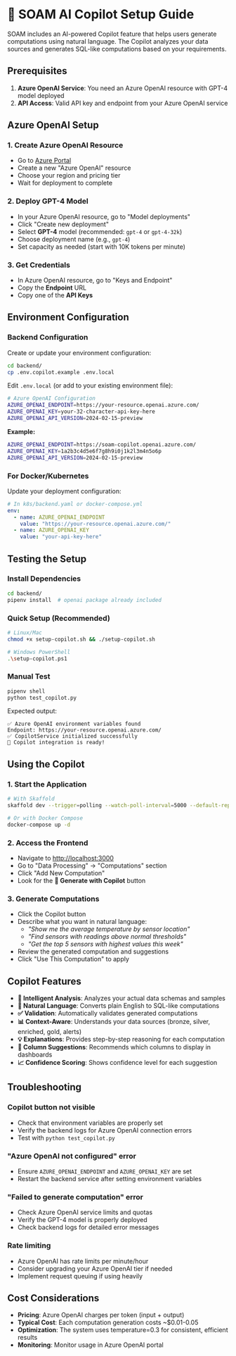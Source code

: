 # 🤖 SOAM AI Copilot Setup Guide

SOAM includes an AI-powered Copilot feature that helps users generate computations using natural language. The Copilot analyzes your data sources and generates SQL-like computations based on your requirements.

## Prerequisites

1. **Azure OpenAI Service**: You need an Azure OpenAI resource with GPT-4 model deployed
2. **API Access**: Valid API key and endpoint from your Azure OpenAI service

## Azure OpenAI Setup

### 1. Create Azure OpenAI Resource

- Go to [Azure Portal](https://portal.azure.com)
- Create a new "Azure OpenAI" resource
- Choose your region and pricing tier
- Wait for deployment to complete

### 2. Deploy GPT-4 Model

- In your Azure OpenAI resource, go to "Model deployments"
- Click "Create new deployment"
- Select **GPT-4** model (recommended: `gpt-4` or `gpt-4-32k`)
- Choose deployment name (e.g., `gpt-4`)
- Set capacity as needed (start with 10K tokens per minute)

### 3. Get Credentials

- In Azure OpenAI resource, go to "Keys and Endpoint"
- Copy the **Endpoint** URL
- Copy one of the **API Keys**

## Environment Configuration

### Backend Configuration

Create or update your environment configuration:
```bash
cd backend/
cp .env.copilot.example .env.local
```

Edit `.env.local` (or add to your existing environment file):
```bash
# Azure OpenAI Configuration
AZURE_OPENAI_ENDPOINT=https://your-resource.openai.azure.com/
AZURE_OPENAI_KEY=your-32-character-api-key-here
AZURE_OPENAI_API_VERSION=2024-02-15-preview
```

**Example:**
```bash
AZURE_OPENAI_ENDPOINT=https://soam-copilot.openai.azure.com/
AZURE_OPENAI_KEY=1a2b3c4d5e6f7g8h9i0j1k2l3m4n5o6p
AZURE_OPENAI_API_VERSION=2024-02-15-preview
```

### For Docker/Kubernetes

Update your deployment configuration:
```yaml
# In k8s/backend.yaml or docker-compose.yml
env:
  - name: AZURE_OPENAI_ENDPOINT
    value: "https://your-resource.openai.azure.com/"
  - name: AZURE_OPENAI_KEY
    value: "your-api-key-here"
```

## Testing the Setup

### Install Dependencies
```bash
cd backend/
pipenv install  # openai package already included
```

### Quick Setup (Recommended)
```bash
# Linux/Mac
chmod +x setup-copilot.sh && ./setup-copilot.sh

# Windows PowerShell
.\setup-copilot.ps1
```

### Manual Test
```bash
pipenv shell
python test_copilot.py
```

Expected output:
```
✅ Azure OpenAI environment variables found
Endpoint: https://your-resource.openai.azure.com/
✅ CopilotService initialized successfully
🤖 Copilot integration is ready!
```

## Using the Copilot

### 1. Start the Application
```bash
# With Skaffold
skaffold dev --trigger=polling --watch-poll-interval=5000 --default-repo=localhost:5000/soam

# Or with Docker Compose
docker-compose up -d
```

### 2. Access the Frontend
- Navigate to [http://localhost:3000](http://localhost:3000)
- Go to "Data Processing" → "Computations" section
- Click "Add New Computation"
- Look for the **🤖 Generate with Copilot** button

### 3. Generate Computations
- Click the Copilot button
- Describe what you want in natural language:
  - *"Show me the average temperature by sensor location"*
  - *"Find sensors with readings above normal thresholds"*
  - *"Get the top 5 sensors with highest values this week"*
- Review the generated computation and suggestions
- Click "Use This Computation" to apply

## Copilot Features

- **🧠 Intelligent Analysis**: Analyzes your actual data schemas and samples
- **📝 Natural Language**: Converts plain English to SQL-like computations
- **✅ Validation**: Automatically validates generated computations
- **📊 Context-Aware**: Understands your data sources (bronze, silver, enriched, gold, alerts)
- **💡 Explanations**: Provides step-by-step reasoning for each computation
- **🎯 Column Suggestions**: Recommends which columns to display in dashboards
- **📈 Confidence Scoring**: Shows confidence level for each suggestion

## Troubleshooting

### Copilot button not visible
- Check that environment variables are properly set
- Verify the backend logs for Azure OpenAI connection errors
- Test with `python test_copilot.py`

### "Azure OpenAI not configured" error
- Ensure `AZURE_OPENAI_ENDPOINT` and `AZURE_OPENAI_KEY` are set
- Restart the backend service after setting environment variables

### "Failed to generate computation" error
- Check Azure OpenAI service limits and quotas
- Verify the GPT-4 model is properly deployed
- Check backend logs for detailed error messages

### Rate limiting
- Azure OpenAI has rate limits per minute/hour
- Consider upgrading your Azure OpenAI tier if needed
- Implement request queuing if using heavily

## Cost Considerations

- **Pricing**: Azure OpenAI charges per token (input + output)
- **Typical Cost**: Each computation generation costs ~$0.01-0.05
- **Optimization**: The system uses temperature=0.3 for consistent, efficient results
- **Monitoring**: Monitor usage in Azure OpenAI portal